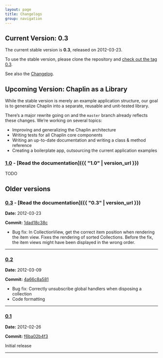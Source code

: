 ```yaml
---
layout: page
title: Changelogs
group: navigation
---
```


## Current Version: 0.3

The current stable version is **0.3**, released on 2012-03-23.

To use the stable version, please clone the repository and [check out the tag 0.3](https://github.com/chaplinjs/chaplin/tree/0.3).

See also the [Changelog](https://github.com/chaplinjs/chaplin/blob/master/CHANGELOG.md).

## Upcoming Version: Chaplin as a Library

While the stable version is merely an example application structure, our goal is to generalize Chaplin into a separate, reusable and unit-tested library.

There’s a major rewrite going on and the `master` branch already reflects these changes. We’re working on several topics:

- Improving and generalizing the Chaplin architecture
- Writing tests for all Chaplin core components
- Writing an up-to-date documentation and writing a class & method reference
- Creating a boilerplate app, outsourcing the current application examples



### [1.0](https://github.com/chaplinjs/chaplin/tree/1.0) - [Read the documentation]({{ "1.0" | version_url }})

TODO



## Older versions

### [0.3](https://github.com/chaplinjs/chaplin/tree/0.3) - [Read the documentation]({{ "0.3" | version_url }})

**Date:** 2012-03-23

**Commit:** [1dad18c38c](https://github.com/chaplinjs/chaplin/commit/1dad18c38c)

- Bug fix: In CollectionView, get the correct item position when rendering
  the item view. Fixes the rendering of sorted Collections. Before the fix,
  the item views might have been displayed in the wrong order.

----------------------------------

### [0.2](https://github.com/chaplinjs/chaplin/tree/0.2)

**Date:** 2012-03-09

**Commit:** [4a66c8a581](https://github.com/chaplinjs/chaplin/commit/4a66c8a581)

- Bug fix: Correctly unsubscribe global handlers when disposing a collection
- Code formatting

----------------------------------

### [0.1](https://github.com/chaplinjs/chaplin/tree/0.1)

**Date:** 2012-02-26

**Commit:** [f6ba02b4f3](https://github.com/chaplinjs/chaplin/commit/f6ba02b4f3)

Initial release

----------------------------------
